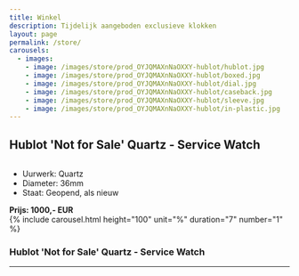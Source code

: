 ```yaml
---
title: Winkel
description: Tijdelijk aangeboden exclusieve klokken 
layout: page
permalink: /store/
carousels:
  - images: 
    - image: /images/store/prod_OYJQMAXnNaOXXY-hublot/hublot.jpg
    - image: /images/store/prod_OYJQMAXnNaOXXY-hublot/boxed.jpg
    - image: /images/store/prod_OYJQMAXnNaOXXY-hublot/dial.jpg
    - image: /images/store/prod_OYJQMAXnNaOXXY-hublot/caseback.jpg
    - image: /images/store/prod_OYJQMAXnNaOXXY-hublot/sleeve.jpg
    - image: /images/store/prod_OYJQMAXnNaOXXY-hublot/in-plastic.jpg
---
```

## Hublot 'Not for Sale' Quartz - Service Watch
<script async src="https://js.stripe.com/v3/buy-button.js"></script>
<stripe-buy-button buy-button-id="buy_btn_1NlCyAERy1tUSqmux97Yn8Mt" publishable-key="pk_live_51NlCHMERy1tUSqmu09cnVosvmZFDrQ3j7kuaXuLGIBh6gWLan2utG8XgqxBI2ycF0RpYSYWIlMIZiI5zvjBiUtTm00sS8oqAcF"></stripe-buy-button>
<div>
    <div style="display:inline-block;">
        <ul>
            <li>Uurwerk: Quartz</li>
            <li>Diameter: 36mm</li>
            <li>Staat: Geopend, als nieuw</li>
        </ul>
    <b>Prijs: 1000,- EUR</b>
    </div>
    <div style="min-width:100%;display:inline-block;">
        {% include carousel.html height="100" unit="%" duration="7" number="1" %}
    </div>
</div>

### Hublot 'Not for Sale' Quartz - Service Watch
<stripe-buy-button buy-button-id="buy_btn_1NlCyAERy1tUSqmux97Yn8Mt" publishable-key="pk_live_51NlCHMERy1tUSqmu09cnVosvmZFDrQ3j7kuaXuLGIBh6gWLan2utG8XgqxBI2ycF0RpYSYWIlMIZiI5zvjBiUtTm00sS8oqAcF"></stripe-buy-button>

***